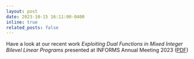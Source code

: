 ```yaml
---
layout: post
date: 2023-10-15 16:11:00-0400
inline: true
related_posts: false
---
```


Have a look at our recent work _Exploiting Dual Functions in Mixed Integer Bilevel Linear Programs_ presented at
INFORMS Annual Meeting 2023 (<a href='/assets/pdf/talks/INFORMS2023.pdf'>PDF</a>)
